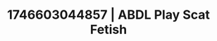 ---
categories:
- AI-generated
- Romantic kink
- Slow undress
- Intimate rituals
- Lip biting
- Ethical porn
- ASMR
- Cosplay
image: /assets/images/1746603044857.jpg
layout: post
seo:
  description: Featured content with artistic ABDL Play, Scat Fetish. HD images available.
  keywords: ABDL Play, Scat Fetish
  og_image: /assets/images/1746603044857.jpg
  schema_type: VisualArtwork
tags:
- '#1746603044857'
- Scat Fetish
- ABDL Play
title: 1746603044857 | ABDL Play Scat Fetish
---